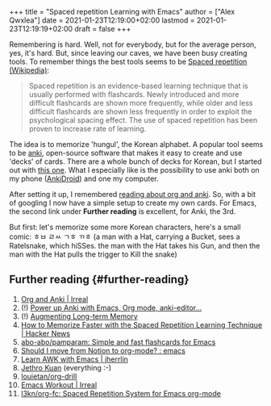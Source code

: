 +++
title = "Spaced repetition Learning with Emacs"
author = ["Alex Qwxlea"]
date = 2021-01-23T12:19:00+02:00
lastmod = 2021-01-23T12:19:19+02:00
draft = false
+++

Remembering is hard. Well, not for everybody, but for the average person, yes, it's hard. But, since leaving our caves, we have been busy creating tools. To remember things the best tools seems to be [Spaced repetition (Wikipedia)](https://en.wikipedia.org/wiki/Spaced%5Frepetition):

> Spaced repetition is an evidence-based learning technique that is usually performed with flashcards. Newly introduced and more difficult flashcards are shown more frequently, while older and less difficult flashcards are shown less frequently in order to exploit the psychological spacing effect. The use of spaced repetition has been proven to increase rate of learning.

The idea is to memorize 'hungul', the Korean alphabet. A popular tool seems to be [anki](https://ankiweb.net), open-source software that makes it easy to create and use 'decks' of cards. There are a whole bunch of decks for Korean, but I started out with [this one](https://ankiweb.net/shared/info/1831087318). What I especially like is the possibility to use anki both on my phone ([AnkiDroid](https://f-droid.org/en/packages/com.ichi2.anki/)) and one my computer.

After setting it up, I remembered [reading about org and anki](https://irreal.org/blog/?p=8720). So, with a bit of googling I now have a simple setup to create my own cards. For Emacs, the second link under **Further reading** is excellent, for Anki, the 3rd.

But first: let's memorize some more Korean characters, here's a small comic: ㅎㅂ ㄹㅆ ㄱㅎ ㄲㅎ (a man with a Hat, carrying a Bucket, sees a Ratelsnake, which hiSSes. the man with the Hat takes his Gun, and then the man with the Hat pulls the trigger to Kill the snake)


## Further reading {#further-reading}

1.  [Org and Anki | Irreal](https://irreal.org/blog/?p=8720)
2.  (!) [Power up Anki with Emacs, Org mode, anki-editor...](https://yiufung.net/post/anki-org/)
3.  (!) [Augmenting Long-term Memory](http://augmentingcognition.com/ltm.html)
4.  [How to Memorize Faster with the Spaced Repetition Learning Technique | Hacker News](https://news.ycombinator.com/item?id=25226621)
5.  [abo-abo/pamparam: Simple and fast flashcards for Emacs](https://github.com/abo-abo/pamparam)
6.  [Should I move from Notion to org-mode? : emacs](https://www.reddit.com/r/emacs/comments/gzz0a4/should%5Fi%5Fmove%5Ffrom%5Fnotion%5Fto%5Forgmode/)
7.  [Learn AWK with Emacs | jherrlin](https://jherrlin.github.io/posts/learn-awk/)
8.  [Jethro Kuan](https://blog.jethro.dev/) (everything :-)
9.  [louietan/org-drill](https://github.com/louietan/org-drill)
10. [Emacs Workout | Irreal](https://irreal.org/blog/?p=8318)
11. [l3kn/org-fc: Spaced Repetition System for Emacs org-mode](https://github.com/l3kn/org-fc)
